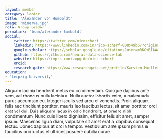 ```yaml
---
layout: member
category: leader
title: 'Alexander von Humboldt'
image: 'minerva.jpg'
role: Group Leader
permalink: 'team/alexander-humboldt'
social:
    twitter: https://twitter.com/nicoscherf
    linkedin: https://www.linkedin.com/in/nico-scherf-008549b6/?originalSubdomain=de
    google-scholar: https://scholar.google.de/citations?user=mRKOyBIAAAAJ&hl=de
    github: https://github.com/neural-data-science-lab
    website: https://imprs-coni.mpg.de/nico-scherf
    orcid:
    research-gate: https://www.researchgate.net/profile/Karsten-Mueller-5
education:
- "Leipzig University"
---
```


Aliquam lacinia hendrerit metus eu condimentum. Quisque dapibus ante sem, vel rhoncus nulla lacinia a. Nulla auctor lobortis enim, a malesuada purus accumsan eu. Integer iaculis sed arcu et venenatis. Proin aliquam, felis nec tincidunt porttitor, mauris leo faucibus lectus, sit amet porttitor orci erat vel dui. Duis aliquam lacus in odio hendrerit, at ornare nibh condimentum. Nunc quis libero dignissim, efficitur felis sit amet, semper ipsum. Maecenas ligula diam, vulputate sit amet erat a, dapibus consequat lectus. Donec dapibus at orci a tempor. Vestibulum ante ipsum primis in faucibus orci luctus et ultrices posuere cubilia curae
